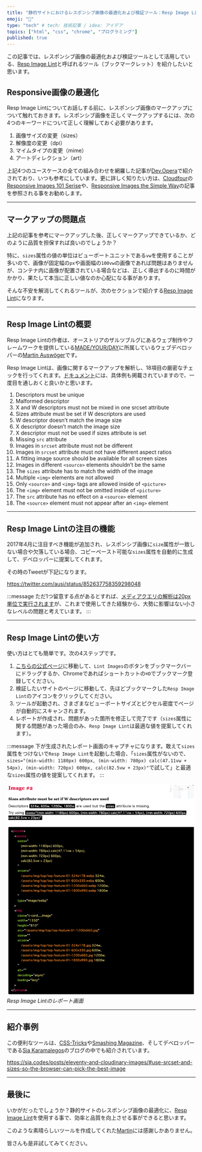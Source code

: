 ```yaml
---
title: "静的サイトにおけるレスポンシブ画像の最適化および検証ツール：Resp Image Lint"
emoji: "📑"
type: "tech" # tech: 技術記事 / idea: アイデア
topics: ["html", "css", "chrome", "プログラミング"]
published: true
---
```



この記事では、レスポンシブ画像の最適化および検証ツールとして活用している、[Resp Image Lint](https://github.com/ausi/RespImageLint)と呼ばれるツール（ブックマークレット）を紹介したいと思います。

## Responsive画像の最適化
Resp Image Lintについてお話しする前に、レスポンシブ画像のマークアップについて触れておきます。レスポンシブ画像を正しくマークアップするには、次の4つのキーワードについて正しく理解しておく必要があります。

1. 画像サイズの変更（sizes）
2. 解像度の変更（dpi）
3. マイムタイプの変更（mime）
4. アートディレクション（art）

上記4つのユースケースの全ての組み合わせを網羅した記事が[Dev.Opera](https://dev.opera.com/articles/responsive-images/)で紹介されており、いつも参考にしています。更に詳しく知りたい方は、[Cloudfour](https://cloudfour.com/)の[Responsive Images 101 Serise](https://cloudfour.com/thinks/responsive-images-101-definitions/)や、[Responsive Images the Simple Way](https://cloudfour.com/thinks/responsive-images-the-simple-way/)の記事を参照される事をお勧めします。

---

## マークアップの問題点
上記の記事を参考にマークアップした後、正しくマークアップできているか、どのように品質を担保すれば良いのでしょうか？

特に、`sizes`属性の値の単位はビューポートユニットである`vw`を使用することが多いので、画像が固定幅の`px`や画面幅の`100vw`の画像であれば問題はありませんが、コンテナ内に画像が配置されている場合などは、正しく導出するのに時間がかかり、果たして本当に正しい値なのか心配になる事があります。

そんな不安を解消してくれるツールが、次のセクションで紹介する[Resp Image Lint](https://github.com/ausi/RespImageLint)になります。

---

## Resp Image Lintの概要
Resp Image Lintの作者は、オーストリアのザルツブルグにあるウェブ制作やフレームワークを提供している[MADE/YOUR/DAY](https://myd.at/)に所属しているウェブデベロッパーの[Martin Auswöger](https://twitter.com/ausi)です。

Resp Image Lintは、画像に関するマークアップを解析し、18項目の厳密なチェックを行ってくれます。[ドキュメント](https://ausi.github.io/respimagelint/docs.html)には、具体例も掲載されていますので、一度目を通しおくと良いかと思います。

1. Descriptors must be unique
2. Malformed descriptor
3. X and W descriptors must not be mixed in one srcset attribute
4. Sizes attribute must be set if W descriptors are used
5. W descriptor doesn’t match the image size
6. X descriptor doesn’t match the image size
7. X descriptor must not be used if sizes attribute is set
8. Missing `src` attribute
9. Images in `srcset` attribute must not be different
10. Images in `srcset` attribute must not have different aspect ratios
11. A fitting image source should be available for all screen sizes
12. Images in different `<source>` elements shouldn’t be the same
13. The `sizes` attribute has to match the width of the image
14. Multiple `<img>` elements are not allowed
15. Only `<source>` and `<img>` tags are allowed inside of `<picture>`
16. The `<img>` element must not be omitted inside of `<picture>`
17. The `src` attribute has no effect on a `<source>` element
18. The `<source>` element must not appear after an `<img>` element

---

## Resp Image Lintの注目の機能
2017年4月に注目すべき機能が追加され、レスポンシブ画像に`size`属性が一致しない場合や欠落している場合、コピーペースト可能な`sizes`属性を自動的に生成して、デベロッパーに提案してくれます。

その時のTweetが下記になります。

https://twitter.com/ausi/status/852637758359298048

:::message
ただ1つ留意する点があるとすれば、[メディアクエリの解析は20px単位で実行されます](https://github.com/ausi/respimagelint/issues/25#issuecomment-294025130)が、これまで使用してきた経験から、大勢に影響はない小さなレベルの問題と考えています。
:::

---

## Resp Image Lintの使い方
使い方はとても簡単です。次の4ステップです。

1. [こちらの公式ページ](https://ausi.github.io/respimagelint/)に移動して、`Lint Images`のボタンをブックマークバーにドラッグするか、Chromeであればショートカットの`⌘D`でブックマーク登録してください。
2. 検証したいサイトのページに移動して、先ほどブックマークした`Resp Image Lint`のアイコンをクリックしてください。
3. ツールが起動され、さまざまなビューポートサイズとピクセル密度でページが自動的にスキャンされます。
4. レポートが作成され、問題があった箇所を修正して完了です（`sizes`属性に関する問題があった場合のみ、`Resp Image Lint`は最適な値を提案してくれます）。

:::message
下が生成されたレポート画面のキャプチャになります。敢えて`sizes`属性をつけないで`Resp Image Lint`を起動した場合、「`sizes`属性がないので、`sizes="(min-width: 1180px) 600px, (min-width: 780px) calc(47.11vw + 54px), (min-width: 720px) 600px, calc(82.5vw + 23px)"`で試して」と最適な`sizes`属性の値を提案してくれます。
:::

![](/images/optimizing-responsive-images/2022-01-13-01.png)
*Resp Image Lintのレポート画面*

---

## 紹介事例
この便利なツールは、[CSS-Tricks](https://twitter.com/css/status/978390008485724160)や[Smashing Magazine](https://twitter.com/smashingmag/status/732537169902899200)、そしてデベロッパーである[Sia Karamalegos](https://twitter.com/TheGreenGreek)のブログの中でも紹介されています。

https://sia.codes/posts/eleventy-and-cloudinary-images/#use-srcset-and-sizes-so-the-browser-can-pick-the-best-image

---

## 最後に
いかがだったでしょうか？静的サイトのレスポンシブ画像の最適化に、[Resp Image Lint](https://github.com/ausi/respimagelint)を使用する事で、効率と品質を向上させる事ができると思います。

このような素晴らしいツールを作成してくれた[Martin](https://twitter.com/ausi)には感謝しかありません。

皆さんも是非試してみてください。


